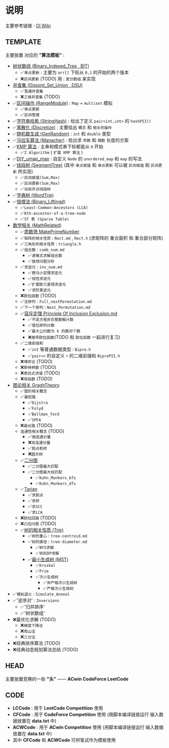 # 说明

主要参考链接 : [OI Wiki](https://oi-wiki.org/)

## TEMPLATE

主要放置 对应的 **"算法模板"** :

- [树状数组 (Binary_Indexed_Tree , BIT)](./TEMPLATE/Binary_Indexed_Tree)
  - ✅`单点更新` : 主要为 `arr[]` 下标从 `0,1` 的开始的两个版本
  - ❌`区间更新` (TODO) 用 : `差分数组` 来实现
- [并查集 (Disjoint_Set_Union , DSU)](./TEMPLATE/Disjoint_Set_Union)
  - ✅`普通并查集`
  - ❌`三维并查集` (TODO)
- ✅[区间操作 (RangeModule)](./TEMPLATE/RangeModule) : `Map` + `multiset` 模拟
  - ✅`单点更新`
  - ✅`区间管理`
- ✅[字符串哈希 (StringHash)](./TEMPLATE/StringHash) : 给出了定义 `pair<int,int>` 的 `hashPII()`
- ✅[离散化 (Discretize)](./TEMPLATE/Discretize/) : 主要给出 `概念` 和 `相关的操作`
- ✅[随机数生成 (GenRandom)](./TEMPLATE/GenRandom) : `int` 和 `double` 类型
- ✅[马拉车算法 (Manacher)](./TEMPLATE/Manacher) : 给出求 `奇数` 和 `偶数` 长度的方案
- ✅[KMP 算法](./TEMPLATE/KMP) : 主串和模式串下标都是从 `0` 开始
  - ✅`Z Algorithm` ( `扩展 KMP 算法` )
- ✅[DIY_umap_map](./TEMPLATE/DIY_umap_map) : 自定义 `Node` 的 `unordered_map` 和 `map` 的写法
- ✅[线段树 (SegmentTree)](./TEMPLATE/SegmentTree) (其中 `单点赋值` 和 `单点更新` 可以被 `区间赋值` 和 `区间更新` 所实现)
  - ✅`区间赋值(Sum,Max)`
  - ✅`区间更新(Sum,Max)`
  - ✅`动态开点线段树`
- ✅[字典树 (WordTrie)](./TEMPLATE/WordTrie)
- ✅[倍增法 (Binary_Liftingd)](./TEMPLATE/Binary_Liftingd)
  - ✅`Least-Common-Ancestors (LCA)`
  - ✅`Kth-ancestor-of-a-tree-node`
  - ✅`ST 表 (Sparse Table)`
- [数学相关 (MathRelated)](./TEMPLATE/MathRelated)
  - ✅[质数筛 MakePrimeNumber](./TEMPLATE/MathRelated/MakePrimeNumber)
  - ✅`矩阵的相关性质` : `Rect.md` , `Rect.h` (求矩阵的 重合面积 和 重合部分矩阵)
  - ✅`三角形的相关性质` : `triangle.h`
  - ✅`组合数` : `comb_num.md`
    - ✅`递推式求解组合数`
    - ✅`放球问题分析`
  - ✅`求逆元` : `inv_num.md`
    - ✅`费马小定理求逆元`
    - ✅`线性求逆元`
    - ✅`扩展欧几里得求逆元`
    - ✅`求阶乘逆元`
  - ❌`欧拉函数` (TODO)
  - ✅`全排列` : `Full_nextPermutation.md`
  - ✅`下一个排列` : `Next_Permutation.md`
  - ✅[容斥定理 Principle Of Inclusion Exclusion.md](./TEMPLATE/MathRelated/Principle_Of_Inclusion_Exclusion)
    - ✅`不定方程非负整数解计数`
    - ✅`错位排列计数`
    - ✅`最大公约数为 k 的数对个数`
    - ❌`推导欧拉函数`(TODO 和 `欧拉函数` 一起进行复习)
  - ✅`二维前缀和`
    - ✅`int` 等普通数据类型 : `Bipre.h`
    - ✅`pair<>` 的自定义 `+` 的二维前缀和 `BiprePII.h`
  - ❌`博弈论` (TODO)
  - ❌`斯特林数` (TODO)
  - ❌`表达式求值` (TODO)
  - ❌`母函数` (TODO)
- [图论相关 GraghTheory](./TEMPLATE/GraghTheory)
  - ✅`图的相关概念`
  - ✅`最短路`
    - ✅`Dijstra`
    - ✅`Folyd`
    - ✅`Bellman_ford`
    - ✅`SPFA`
  - ❌`最长路` (TODO)
  - `连通性相关概念` (TODO)
    - ✅`强连通分量`
    - ❌`双连通分量`
    - ✅`割点和桥`
    - ❌`圆方树`
  - ✅[二分图](./TEMPLATE/GraghTheory/BipartiteGraph)
    - ✅`二分图最大匹配`
    - ✅`二分图最大权匹配`
      - ✅`Kuhn_Munkers_bfs`
      - ✅`Kuhn_Munkers_dfs`
  - ✅[Tarjan](./TEMPLATE/GraghTheory/Tarjan)
    - ✅`求割点`
    - ✅`求桥`
    - ✅`求SCC`
    - ✅`求LCA`
  - ❌`欧拉回路` (TODO)
  - ❌`凸包问题` (TODO)
  - ✅[树的相关性质 (Trie)](./TEMPLATE/GraghTheory/Trie)
    - ✅`树的重心` : `tree-centroid.md`
    - ✅`树的直径` : `tree-diameter.md`
      - ✅`BFS求解`
      - ✅`树形DP求解`
    - ✅[最小生成树 (MST)](./TEMPLATE/GraghTheory/Trie/MST)
      - ✅`Kruskal`
      - ✅`Prim`
      - ✅`次小生成树`
        - ✅`非严格次小生成树`
        - ✅`严格次小生成树`
- ✅`模拟退火` : `Simulate_Anneal`
- ✅'逆序对' : `Inversions`
  - ✅'归并排序'
  - ✅'树状数组'
- ❌最优化求解 (TODO)
  - ❌`梯度下降法`
  - ❌`爬山法`
  - ❌`三分法`
- ❌经典排序算法 (TODO)
- ❌经典动态规划算法总结 (TODO)

## HEAD

主要放置竞赛的一些 __"头"__ —— __ACwin CodeForce LeetCode__

## CODE

- __LCCode__ : 用于 __LeetCode Competition__ 使用
- __CFCode__ : 用于 __CodeForce Competition__ 使用 (用脚本编译链接运行 输入数据放置在 __data.txt__ 中)
- __ACWCode__ : 用于 __ACwin Competition__ 使用 (用脚本编译链接运行 输入数据放置在 __data.txt__ 中)
- 其中 __CFCode__ 和 __ACWCode__ 可供笔试作为模板使用
